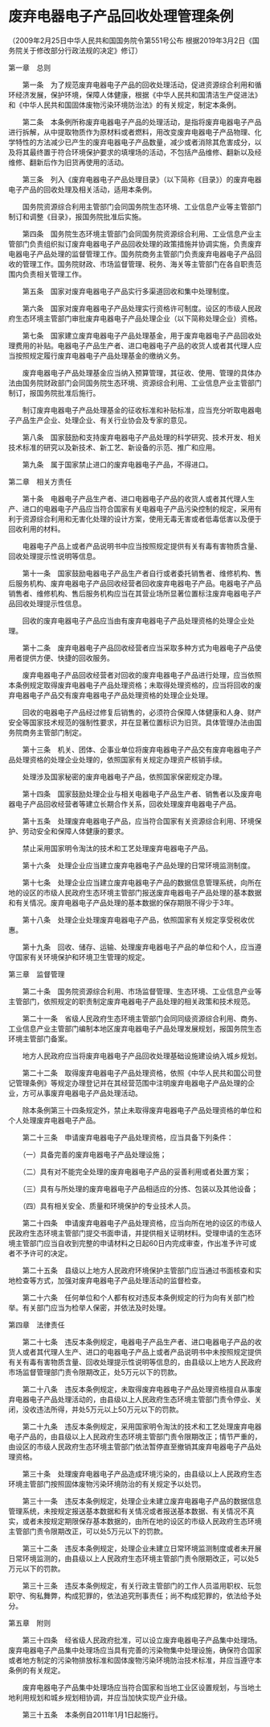 # 废弃电器电子产品回收处理管理条例

（2009年2月25日中华人民共和国国务院令第551号公布 根据2019年3月2日《国务院关于修改部分行政法规的决定》修订）

第一章　总则

　　第一条　为了规范废弃电器电子产品的回收处理活动，促进资源综合利用和循环经济发展，保护环境，保障人体健康，根据《中华人民共和国清洁生产促进法》和《中华人民共和国固体废物污染环境防治法》的有关规定，制定本条例。

　　第二条　本条例所称废弃电器电子产品的处理活动，是指将废弃电器电子产品进行拆解，从中提取物质作为原材料或者燃料，用改变废弃电器电子产品物理、化学特性的方法减少已产生的废弃电器电子产品数量，减少或者消除其危害成分，以及将其最终置于符合环境保护要求的填埋场的活动，不包括产品维修、翻新以及经维修、翻新后作为旧货再使用的活动。

　　第三条　列入《废弃电器电子产品处理目录》（以下简称《目录》）的废弃电器电子产品的回收处理及相关活动，适用本条例。

　　国务院资源综合利用主管部门会同国务院生态环境、工业信息产业等主管部门制订和调整《目录》，报国务院批准后实施。

　　第四条　国务院生态环境主管部门会同国务院资源综合利用、工业信息产业主管部门负责组织拟订废弃电器电子产品回收处理的政策措施并协调实施，负责废弃电器电子产品处理的监督管理工作。国务院商务主管部门负责废弃电器电子产品回收的管理工作。国务院财政、市场监督管理、税务、海关等主管部门在各自职责范围内负责相关管理工作。

　　第五条　国家对废弃电器电子产品实行多渠道回收和集中处理制度。

　　第六条　国家对废弃电器电子产品处理实行资格许可制度。设区的市级人民政府生态环境主管部门审批废弃电器电子产品处理企业（以下简称处理企业）资格。

　　第七条　国家建立废弃电器电子产品处理基金，用于废弃电器电子产品回收处理费用的补贴。电器电子产品生产者、进口电器电子产品的收货人或者其代理人应当按照规定履行废弃电器电子产品处理基金的缴纳义务。

　　废弃电器电子产品处理基金应当纳入预算管理，其征收、使用、管理的具体办法由国务院财政部门会同国务院生态环境、资源综合利用、工业信息产业主管部门制订，报国务院批准后施行。

　　制订废弃电器电子产品处理基金的征收标准和补贴标准，应当充分听取电器电子产品生产企业、处理企业、有关行业协会及专家的意见。

　　第八条　国家鼓励和支持废弃电器电子产品处理的科学研究、技术开发、相关技术标准的研究以及新技术、新工艺、新设备的示范、推广和应用。

　　第九条　属于国家禁止进口的废弃电器电子产品，不得进口。

第二章　相关方责任

　　第十条　电器电子产品生产者、进口电器电子产品的收货人或者其代理人生产、进口的电器电子产品应当符合国家有关电器电子产品污染控制的规定，采用有利于资源综合利用和无害化处理的设计方案，使用无毒无害或者低毒低害以及便于回收利用的材料。

　　电器电子产品上或者产品说明书中应当按照规定提供有关有毒有害物质含量、回收处理提示性说明等信息。

　　第十一条　国家鼓励电器电子产品生产者自行或者委托销售者、维修机构、售后服务机构、废弃电器电子产品回收经营者回收废弃电器电子产品。电器电子产品销售者、维修机构、售后服务机构应当在其营业场所显著位置标注废弃电器电子产品回收处理提示性信息。

　　回收的废弃电器电子产品应当由有废弃电器电子产品处理资格的处理企业处理。

　　第十二条　废弃电器电子产品回收经营者应当采取多种方式为电器电子产品使用者提供方便、快捷的回收服务。

　　废弃电器电子产品回收经营者对回收的废弃电器电子产品进行处理，应当依照本条例规定取得废弃电器电子产品处理资格；未取得处理资格的，应当将回收的废弃电器电子产品交有废弃电器电子产品处理资格的处理企业处理。

　　回收的电器电子产品经过修复后销售的，必须符合保障人体健康和人身、财产安全等国家技术规范的强制性要求，并在显著位置标识为旧货。具体管理办法由国务院商务主管部门制定。

　　第十三条　机关、团体、企事业单位将废弃电器电子产品交有废弃电器电子产品处理资格的处理企业处理的，依照国家有关规定办理资产核销手续。

　　处理涉及国家秘密的废弃电器电子产品，依照国家保密规定办理。

　　第十四条　国家鼓励处理企业与相关电器电子产品生产者、销售者以及废弃电器电子产品回收经营者等建立长期合作关系，回收处理废弃电器电子产品。

　　第十五条　处理废弃电器电子产品，应当符合国家有关资源综合利用、环境保护、劳动安全和保障人体健康的要求。

　　禁止采用国家明令淘汰的技术和工艺处理废弃电器电子产品。

　　第十六条　处理企业应当建立废弃电器电子产品处理的日常环境监测制度。

　　第十七条　处理企业应当建立废弃电器电子产品的数据信息管理系统，向所在地的设区的市级人民政府生态环境主管部门报送废弃电器电子产品处理的基本数据和有关情况。废弃电器电子产品处理的基本数据的保存期限不得少于3年。

　　第十八条　处理企业处理废弃电器电子产品，依照国家有关规定享受税收优惠。

　　第十九条　回收、储存、运输、处理废弃电器电子产品的单位和个人，应当遵守国家有关环境保护和环境卫生管理的规定。

第三章　监督管理

　　第二十条　国务院资源综合利用、市场监督管理、生态环境、工业信息产业等主管部门，依照规定的职责制定废弃电器电子产品处理的相关政策和技术规范。

　　第二十一条　省级人民政府生态环境主管部门会同同级资源综合利用、商务、工业信息产业主管部门编制本地区废弃电器电子产品处理发展规划，报国务院生态环境主管部门备案。

　　地方人民政府应当将废弃电器电子产品回收处理基础设施建设纳入城乡规划。

　　第二十二条　取得废弃电器电子产品处理资格，依照《中华人民共和国公司登记管理条例》等规定办理登记并在其经营范围中注明废弃电器电子产品处理的企业，方可从事废弃电器电子产品处理活动。

　　除本条例第三十四条规定外，禁止未取得废弃电器电子产品处理资格的单位和个人处理废弃电器电子产品。

　　第二十三条　申请废弃电器电子产品处理资格，应当具备下列条件：

　　（一）具备完善的废弃电器电子产品处理设施；

　　（二）具有对不能完全处理的废弃电器电子产品的妥善利用或者处置方案；

　　（三）具有与所处理的废弃电器电子产品相适应的分拣、包装以及其他设备；

　　（四）具有相关安全、质量和环境保护的专业技术人员。

　　第二十四条　申请废弃电器电子产品处理资格，应当向所在地的设区的市级人民政府生态环境主管部门提交书面申请，并提供相关证明材料。受理申请的生态环境主管部门应当自收到完整的申请材料之日起60日内完成审查，作出准予许可或者不予许可的决定。

　　第二十五条　县级以上地方人民政府环境保护主管部门应当通过书面核查和实地检查等方式，加强对废弃电器电子产品处理活动的监督检查。

　　第二十六条　任何单位和个人都有权对违反本条例规定的行为向有关部门检举。有关部门应当为检举人保密，并依法及时处理。

第四章　法律责任

　　第二十七条　违反本条例规定，电器电子产品生产者、进口电器电子产品的收货人或者其代理人生产、进口的电器电子产品上或者产品说明书中未按照规定提供有关有毒有害物质含量、回收处理提示性说明等信息的，由县级以上地方人民政府市场监督管理部门责令限期改正，处5万元以下的罚款。

　　第二十八条　违反本条例规定，未取得废弃电器电子产品处理资格擅自从事废弃电器电子产品处理活动的，由县级以上人民政府生态环境主管部门责令停业、关闭，没收违法所得，并处5万元以上50万元以下的罚款。

　　第二十九条　违反本条例规定，采用国家明令淘汰的技术和工艺处理废弃电器电子产品的，由县级以上人民政府生态环境主管部门责令限期改正；情节严重的，由设区的市级人民政府生态环境主管部门依法暂停直至撤销其废弃电器电子产品处理资格。

　　第三十条　处理废弃电器电子产品造成环境污染的，由县级以上人民政府生态环境主管部门按照固体废物污染环境防治的有关规定予以处罚。

　　第三十一条　违反本条例规定，处理企业未建立废弃电器电子产品的数据信息管理系统，未按规定报送基本数据和有关情况或者报送基本数据、有关情况不真实，或者未按规定期限保存基本数据的，由所在地的设区的市级人民政府生态环境主管部门责令限期改正，可以处5万元以下的罚款。

　　第三十二条　违反本条例规定，处理企业未建立日常环境监测制度或者未开展日常环境监测的，由县级以上人民政府生态环境主管部门责令限期改正，可以处5万元以下的罚款。

　　第三十三条　违反本条例规定，有关行政主管部门的工作人员滥用职权、玩忽职守、徇私舞弊，构成犯罪的，依法追究刑事责任；尚不构成犯罪的，依法给予处分。

第五章　附则

　　第三十四条　经省级人民政府批准，可以设立废弃电器电子产品集中处理场。废弃电器电子产品集中处理场应当具有完善的污染物集中处理设施，确保符合国家或者地方制定的污染物排放标准和固体废物污染环境防治技术标准，并应当遵守本条例的有关规定。

　　废弃电器电子产品集中处理场应当符合国家和当地工业区设置规划，与当地土地利用规划和城乡规划相协调，并应当加快实现产业升级。

　　第三十五条　本条例自2011年1月1日起施行。